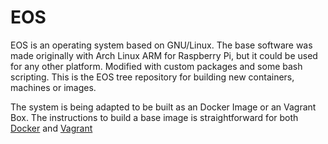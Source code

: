 EOS
==========

EOS is an operating system based on GNU/Linux. The base software was made
originally with Arch Linux ARM for Raspberry Pi, but it could be used for any
other platform. Modified with custom packages and some bash scripting. This is 
the EOS tree repository for building new containers, machines or images.

The system is being adapted to be built as an Docker Image or an Vagrant Box. The
instructions to build a base image is straightforward for both [Docker](https://docs.docker.com/develop/develop-images/baseimages) 
and [Vagrant](https://www.vagrantup.com/docs/boxes/base)
